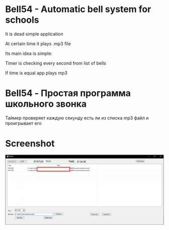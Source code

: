 # Bell54 - Automatic bell system for schools
It is dead simple application

At certain time it plays .mp3 file

Its main idea is simple:

Timer is checking every second from list of bells

If time is equal app plays mp3

# Bell54 - Простая программа школьного звонка

Таймер проверяет каждую секунду есть ли из списка mp3 файл и проигрывает его

Screenshot
======
![Screenshot](Screenshot.png)
